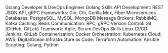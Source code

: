 Golang Developer & DevOps Engineer
Golang Skills
API Development: REST JSON API, gRPC
Frameworks: Gin, Chi, Gorilla Mux, Fiber
Microservices
Databases: PostgreSQL, MySQL, MongoDB
Message Brokers: RabbitMQ, Kafka
Caching: Redis
Communication: RPC, gRPC
Version Control: Git (GitHub, GitLab)
Teamwork: Agile, Scrum
DevOps Skills
Linux
CI/CD: Jenkins, GitLab
Containerization: Docker
Orchestration: Kubernetes
Cloud: AWS, DigitalOcean
Infrastructure as Code: Terraform
Automation: Ansible
Scripting: Golang, Python
